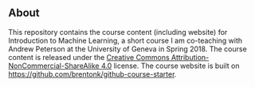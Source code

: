 ## About

This repository contains the course content (including website) for Introduction to Machine Learning, a short course I am co-teaching with Andrew Peterson at the University of Geneva in Spring 2018. The course content is released under the [Creative Commons Attribution-NonCommercial-ShareAlike 4.0](http://creativecommons.org/licenses/by-nc-sa/4.0/) license. The course website is built on <https://github.com/brentonk/github-course-starter>.

